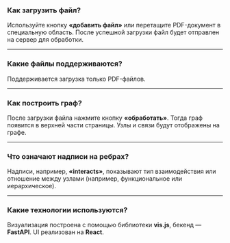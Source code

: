 ### Как загрузить файл?

Используйте кнопку **«добавить файл»** или перетащите PDF-документ в специальную область. После успешной загрузки файл будет отправлен на сервер для обработки.

---

### Какие файлы поддерживаются?

Поддерживается загрузка только PDF-файлов.

---

### Как построить граф?

После загрузки файла нажмите кнопку **«обработать»**. Тогда граф появится в верхней части страницы. Узлы и связи будут отображены на графе.

---

### Что означают надписи на ребрах?

Надписи, например, **«interacts»**, показывают тип взаимодействия или отношение между узлами (например, функциональное или иерархическое).

---

### Какие технологии используются?

Визуализация построена с помощью библиотеки **vis.js**, бекенд — **FastAPI**. UI реализован на **React**.
